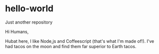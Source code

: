 # hello-world
Just another repository

Hi Humans,

Hubat here, I like Node,js and Coffeescript (that's what I'm made of!).
I've had tacos on the moon and find them far superior to Earth tacos.
